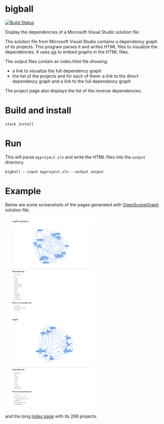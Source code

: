 # bigball

[![Build Status][status-png]][status]

Display the dependencies of a Microsoft Visual Studio solution file.

The solution file from Microsoft Visual Studio contains a dependency graph of
its projects. This program parses it and writes HTML files to visualize the
dependencies. It uses [vis][vis] to embed graphs in the HTML files.

The output files contain an index.html file showing:
- a link to visualize the full dependency graph
- the list of the projects and for each of them: a link to the direct dependency
  graph and a link to the full dependency graph

The project page also displays the list of the reverse dependencies.

# Build and install

```
stack install
```

# Run

This will parse `myproject.sln` and write the HTML files into the `output`
directory.
```
bigball --input myproject.sln --output output
```

# Example

Below are some screenshots of the pages generated with [OpenSceneGraph][osg]
solution file:

<img src="https://raw.githubusercontent.com/jecaro/bigball/master/docs/osgPresentation.png" width="300">
<img src="https://raw.githubusercontent.com/jecaro/bigball/master/docs/osgUI.png" width="300">

and the long [index page][osgindex] with its 268 projects.


  [status]: https://travis-ci.org/jecaro/bigball?branch=master
  [status-png]: https://travis-ci.org/jecaro/bigball.svg?branch=master
  [vis]: https://visjs.org/
  [osgindex]: docs/osgindex.png
  [osg]: http://www.openscenegraph.org/

